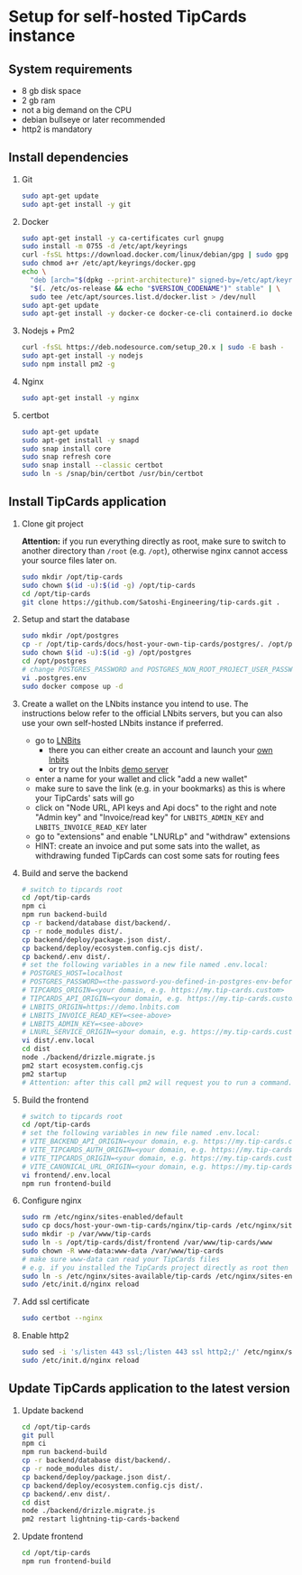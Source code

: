 # Setup for self-hosted TipCards instance

## System requirements

- 8 gb disk space
- 2 gb ram
- not a big demand on the CPU
- debian bullseye or later recommended
- http2 is mandatory

## Install dependencies

1. Git

    ```bash
    sudo apt-get update
    sudo apt-get install -y git
    ```

1. Docker

    ```bash
    sudo apt-get install -y ca-certificates curl gnupg
    sudo install -m 0755 -d /etc/apt/keyrings
    curl -fsSL https://download.docker.com/linux/debian/gpg | sudo gpg --dearmor -o /etc/apt/keyrings/docker.gpg
    sudo chmod a+r /etc/apt/keyrings/docker.gpg
    echo \
      "deb [arch="$(dpkg --print-architecture)" signed-by=/etc/apt/keyrings/docker.gpg] https://download.docker.com/linux/debian \
      "$(. /etc/os-release && echo "$VERSION_CODENAME")" stable" | \
      sudo tee /etc/apt/sources.list.d/docker.list > /dev/null
    sudo apt-get update
    sudo apt-get install -y docker-ce docker-ce-cli containerd.io docker-buildx-plugin docker-compose-plugin
    ```

1. Nodejs + Pm2

    ```bash
    curl -fsSL https://deb.nodesource.com/setup_20.x | sudo -E bash -
    sudo apt-get install -y nodejs
    sudo npm install pm2 -g
    ```

1. Nginx

    ```bash
    sudo apt-get install -y nginx
    ```

1. certbot

    ```bash
    sudo apt-get update
    sudo apt-get install -y snapd
    sudo snap install core
    sudo snap refresh core
    sudo snap install --classic certbot
    sudo ln -s /snap/bin/certbot /usr/bin/certbot
    ```

## Install TipCards application

1. Clone git project

    **Attention:** if you run everything directly as root, make sure to switch to another directory than `/root` (e.g. `/opt`), otherwise nginx cannot access your source files later on.

    ```bash
    sudo mkdir /opt/tip-cards
    sudo chown $(id -u):$(id -g) /opt/tip-cards
    cd /opt/tip-cards
    git clone https://github.com/Satoshi-Engineering/tip-cards.git .
    ```

1. Setup and start the database

    ```bash
    sudo mkdir /opt/postgres
    cp -r /opt/tip-cards/docs/host-your-own-tip-cards/postgres/. /opt/postgres/.
    sudo chown $(id -u):$(id -g) /opt/postgres
    cd /opt/postgres
    # change POSTGRES_PASSWORD and POSTGRES_NON_ROOT_PROJECT_USER_PASSWORD
    vi .postgres.env
    sudo docker compose up -d
    ```

1. Create a wallet on the LNbits instance you intend to use. The instructions below refer to the official LNbits servers, but you can also use your own self-hosted LNbits instance if preferred.

    - go to [LNBits](https://lnbits.com)
      - there you can either create an account and launch your [own lnbits](https://my.lnbits.com)
      - or try out the lnbits [demo server](https://demo.lnbits.com)
    - enter a name for your wallet and click "add a new wallet"
    - make sure to save the link (e.g. in your bookmarks) as this is where your TipCards' sats will go
    - click on "Node URL, API keys and Api docs" to the right and note "Admin key" and "Invoice/read key" for `LNBITS_ADMIN_KEY` and `LNBITS_INVOICE_READ_KEY` later
    - go to "extensions" and enable "LNURLp" and "withdraw" extensions
    - HINT: create an invoice and put some sats into the wallet, as withdrawing funded TipCards can cost some sats for routing fees

1. Build and serve the backend

    ```bash
    # switch to tipcards root
    cd /opt/tip-cards
    npm ci
    npm run backend-build
    cp -r backend/database dist/backend/.
    cp -r node_modules dist/.
    cp backend/deploy/package.json dist/.
    cp backend/deploy/ecosystem.config.cjs dist/.
    cp backend/.env dist/.
    # set the following variables in a new file named .env.local:
    # POSTGRES_HOST=localhost
    # POSTGRES_PASSWORD=<the-password-you-defined-in-postgres-env-before>
    # TIPCARDS_ORIGIN=<your domain, e.g. https://my.tip-cards.custom>
    # TIPCARDS_API_ORIGIN=<your domain, e.g. https://my.tip-cards.custom>
    # LNBITS_ORIGIN=https://demo.lnbits.com
    # LNBITS_INVOICE_READ_KEY=<see-above>
    # LNBITS_ADMIN_KEY=<see-above>
    # LNURL_SERVICE_ORIGIN=<your domain, e.g. https://my.tip-cards.custom>
    vi dist/.env.local
    cd dist
    node ./backend/drizzle.migrate.js
    pm2 start ecosystem.config.cjs
    pm2 startup
    # Attention: after this call pm2 will request you to run a command. Do not forget to copy+paste it to the command line and run it!
    ```

1. Build the frontend

    ```bash
    # switch to tipcards root
    cd /opt/tip-cards
    # set the following variables in new file named .env.local:
    # VITE_BACKEND_API_ORIGIN=<your domain, e.g. https://my.tip-cards.custom>
    # VITE_TIPCARDS_AUTH_ORIGIN=<your domain, e.g. https://my.tip-cards.custom>
    # VITE_TIPCARDS_ORIGIN=<your domain, e.g. https://my.tip-cards.custom>
    # VITE_CANONICAL_URL_ORIGIN=<your domain, e.g. https://my.tip-cards.custom>
    vi frontend/.env.local
    npm run frontend-build
    ```

1. Configure nginx

    ```bash
    sudo rm /etc/nginx/sites-enabled/default
    sudo cp docs/host-your-own-tip-cards/nginx/tip-cards /etc/nginx/sites-available/
    sudo mkdir -p /var/www/tip-cards
    sudo ln -s /opt/tip-cards/dist/frontend /var/www/tip-cards/www
    sudo chown -R www-data:www-data /var/www/tip-cards
    # make sure www-data can read your TipCards files
    # e.g. if you installed the TipCards project directly as root then it probably cannot access /root/tip-cards
    sudo ln -s /etc/nginx/sites-available/tip-cards /etc/nginx/sites-enabled/tip-cards
    sudo /etc/init.d/nginx reload
    ```

1. Add ssl certificate

    ```bash
    sudo certbot --nginx
    ```

1. Enable http2

    ```bash
    sudo sed -i 's/listen 443 ssl;/listen 443 ssl http2;/' /etc/nginx/sites-available/tip-cards
    sudo /etc/init.d/nginx reload
    ```

## Update TipCards application to the latest version

1. Update backend

    ```bash
    cd /opt/tip-cards
    git pull
    npm ci
    npm run backend-build
    cp -r backend/database dist/backend/.
    cp -r node_modules dist/.
    cp backend/deploy/package.json dist/.
    cp backend/deploy/ecosystem.config.cjs dist/.
    cp backend/.env dist/.
    cd dist
    node ./backend/drizzle.migrate.js
    pm2 restart lightning-tip-cards-backend
    ```

1. Update frontend

    ```bash
    cd /opt/tip-cards
    npm run frontend-build
    ```
